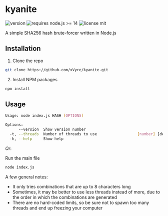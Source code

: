 # kyanite
![version](https://img.shields.io/github/package-json/v/xVyre/kyanite) ![requires node.js >= 14](https://img.shields.io/badge/requires%20node.js-%3E%3D14-yellowgreen) ![license mit](https://img.shields.io/github/license/xVyre/kyanite)

A simple SHA256 hash brute-forcer written in Node.js

## Installation

1. Clone the repo
```sh
git clone https://github.com/xVyre/kyanite.git
```
2. Install NPM packages
```sh
npm install
```

## Usage
```sh
Usage: node index.js HASH [OPTIONS]

Options:
      --version  Show version number                                   [boolean]
  -t, --threads  Number of threads to use                  [number] [default: 4]
  -h, --help     Show help                                             [boolean]
```
*Or*:

Run the main file
```sh
node index.js
```
A few general notes:
- It only tries combinations that are up to 8 characters long
- Sometimes, it may be better to use less threads instead of more, due to the order in which the combinations are generated
- There are no hard-coded limits, so be sure not to spawn too many threads and end up freezing your computer